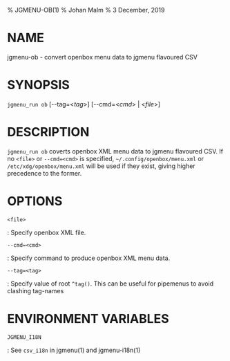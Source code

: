% JGMENU-OB(1)
% Johan Malm
% 3 December, 2019

# NAME

jgmenu-ob - convert openbox menu data to jgmenu flavoured CSV

# SYNOPSIS

`jgmenu_run ob` \[\--tag=<*tag*>] \[\--cmd=<*cmd*> | <*file*>]

# DESCRIPTION

`jgmenu_run ob` coverts openbox XML menu data to jgmenu flavoured CSV. If no
`<file>` or `--cmd=<cmd>` is specified, `~/.config/openbox/menu.xml` or
`/etc/xdg/openbox/menu.xml` will be used if they exist, giving higher
precedence to the former.

# OPTIONS

`<file>`

:   Specify openbox XML file.

`--cmd=<cmd>`

:   Specify command to produce openbox XML menu data.

`--tag=<tag>`

:   Specify value of root `^tag()`. This can be useful for pipemenus to avoid
    clashing tag-names

# ENVIRONMENT VARIABLES

`JGMENU_I18N`

:   See `csv_i18n` in jgmenu(1) and jgmenu-i18n(1)

